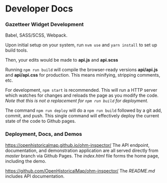 # Developer Docs


### Gazetteer Widget Development

Babel, SASS/SCSS, Webpack.

Upon initial setup on your system, run `nvm use` and `yarn install` to set up build tools.

Then, your edits would be made to **api.js** and **api.scss**

Running `npm run build` will compile the browser-ready versions **api/api.js** and **api/api.css** for production. This means minifying, stripping comments, etc.

For development, `npm start` is recommended. This will run a HTTP server which watches for changes and reloads the page as you modify the code. *Note that this is not a replacement for `npm run build` for deployment.*

The command `npm run deploy` will do a `npm run build` followed by a  git add, commit, and push. This single command will effectively deploy the current state of the code to Github pages.


### Deployment, Docs, and Demos

https://openhistoricalmap.github.io/ohm-inspector/ The API endpoint, documentation, and demonstration application are all served directly from *master* branch via Github Pages. The *index.html* file forms the home page, including the demo.

https://github.com/OpenHistoricalMap/ohm-inspector/ The *README.md* includes API documentation.
